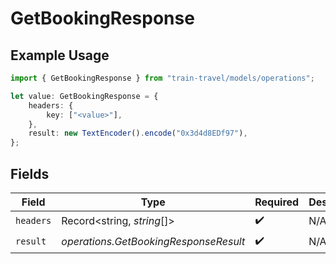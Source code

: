 # GetBookingResponse

## Example Usage

```typescript
import { GetBookingResponse } from "train-travel/models/operations";

let value: GetBookingResponse = {
    headers: {
        key: ["<value>"],
    },
    result: new TextEncoder().encode("0x3d4d8EDf97"),
};
```

## Fields

| Field                                 | Type                                  | Required                              | Description                           |
| ------------------------------------- | ------------------------------------- | ------------------------------------- | ------------------------------------- |
| `headers`                             | Record<string, *string*[]>            | :heavy_check_mark:                    | N/A                                   |
| `result`                              | *operations.GetBookingResponseResult* | :heavy_check_mark:                    | N/A                                   |